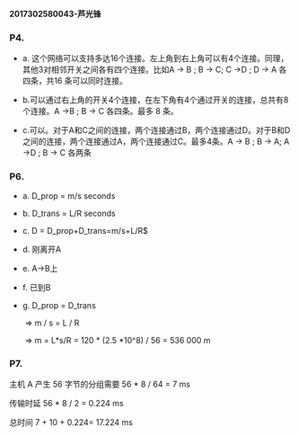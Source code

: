 #### 2017302580043-芦光锋

### P4.

* a. 这个网络可以支持多达16个连接。左上角到右上角可以有4个连接。同理，其他3对相邻开关之间各有四个连接。比如A -> B ; B -> C;  C ->D ; D -> A 各四条，共16 条可以同时连接。

* b.可以通过右上角的开关4个连接，在左下角有4个通过开关的连接，总共有8个连接。A ->B ; B -> C 各四条。最多 8 条。

* c.可以。对于A和C之间的连接，两个连接通过B，两个连接通过D。对于B和D之间的连接，两个连接通过A，两个连接通过C。最多4条。A -> B ; B -> A;  A ->D ; B -> C 各两条



### P6.

* a. D_prop = m/s seconds

* b. D_trans = L/R seconds

* c. D = D_prop+D_trans=m/s+L/R$

* d. 刚离开A

* e. A->B上

* f. 已到B

* g. D_prop = D_trans

  ​	=> m / s = L / R

  ​	=> m = L*s/R = 120 * (2.5 *10^8) / 56 = 536 000 m

  

### P7.

主机 A 产生 56 字节的分组需要  56 * 8 / 64 = 7 ms

传输时延 56 * 8 / 2 = 0.224 ms

总时间 7 + 10 + 0.224= 17.224 ms

